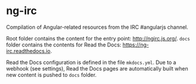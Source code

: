 # ng-irc
Compilation of Angular-related resources from the IRC #angularjs channel.

Root folder contains the content for the entry point: http://ngirc.js.org/.
`docs` folder contains the contents for Read the Docs: https://ng-irc.readthedocs.io.

Read the Docs configuration is defined in the file `mkdocs.yml`.
Due to a webhook (see settings), Read the Docs pages are automatically built when new content is pushed to `docs` folder.
